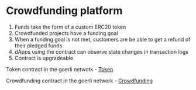 # Crowdfunding platform

1. Funds take the form of a custom ERC20 token
2. Crowdfunded projects have a funding goal
3. When a funding goal is not met, customers are be able to get a refund of their pledged funds
4. dApps using the contract can observe state changes in transaction logs
5. Contract is upgradeable


 Token contract in the goerli netwotk - [Token](https://goerli.etherscan.io/address/0x731d5685Bd1c0fD47EE14f253E8C5aBfB01CE169)

 Crowdfunding contract in the goerli network - [Crowdfunding](https://goerli.etherscan.io/address/0x408Cd84EC44F54Ac210C6207307f70E5D5DD312B)
